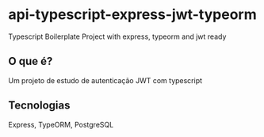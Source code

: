 # api-typescript-express-jwt-typeorm
Typescript Boilerplate Project with express, typeorm and jwt ready

## O que é?
Um projeto de estudo de autenticação JWT com typescript
## Tecnologias
Express, TypeORM, PostgreSQL
